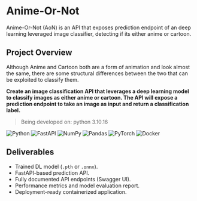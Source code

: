 # Anime-Or-Not

Anime-Or-Not (AoN) is an API that exposes prediction endpoint of an deep learning leveraged image classifier, detecting if its either anime or cartoon.

## Project Overview

Although Anime and Cartoon both are a form of animation and look almost the same, there are some structural differences between the two that can be exploited to classify them.

**Create an image classification API that leverages a deep learning model to classify images as either anime or cartoon. The API will expose a prediction endpoint to take an image as input and return a classification label.**

> Being developed on: python 3.10.16

![Python](https://img.shields.io/badge/python-3670A0?style=for-the-badge&logo=python&logoColor=ffdd54) ![FastAPI](https://img.shields.io/badge/FastAPI-005571?style=for-the-badge&logo=fastapi) ![NumPy](https://img.shields.io/badge/numpy-%23013243.svg?style=for-the-badge&logo=numpy&logoColor=white) ![Pandas](https://img.shields.io/badge/pandas-%23150458.svg?style=for-the-badge&logo=pandas&logoColor=white) ![PyTorch](https://img.shields.io/badge/PyTorch-%23EE4C2C.svg?style=for-the-badge&logo=PyTorch&logoColor=white) ![Docker](https://img.shields.io/badge/docker-%230db7ed.svg?style=for-the-badge&logo=docker&logoColor=white)

## Deliverables

- Trained DL model (`.pth` or `.onnx`).
- FastAPI-based prediction API.
- Fully documented API endpoints (Swagger UI).
- Performance metrics and model evaluation report.
- Deployment-ready containerized application.
